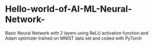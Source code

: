 # Hello-world-of-AI-ML-Neural-Network-
Basic Neural Network with 2 layers using ReLU activation function and Adam optimizer trained on MNIST data set and coded with PyTorch 
